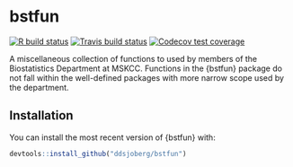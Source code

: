 
<!-- README.md is generated from README.Rmd. Please edit that file -->

# bstfun

<!-- badges: start -->

[![R build
status](https://github.com/ddsjoberg/bstfun/workflows/R-CMD-check/badge.svg)](https://github.com/ddsjoberg/bstfun)
[![Travis build
status](https://travis-ci.com/ddsjoberg/bstfun.svg?branch=master)](https://travis-ci.com/ddsjoberg/bstfun)
[![Codecov test
coverage](https://codecov.io/gh/ddsjoberg/bstfun/branch/master/graph/badge.svg)](https://codecov.io/gh/ddsjoberg/bstfun?branch=master)
<!-- badges: end -->

A miscellaneous collection of functions to used by members of the
Biostatistics Department at MSKCC. Functions in the {bstfun} package do
not fall within the well-defined packages with more narrow scope used by
the department.

## Installation

You can install the most recent version of {bstfun} with:

``` r
devtools::install_github("ddsjoberg/bstfun")
```
